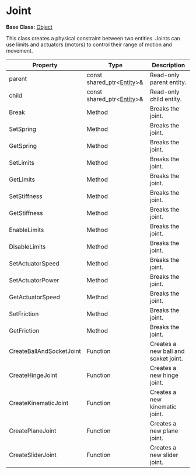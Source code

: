 # Joint #

**Base Class:** [Object](Object.md)

This class creates a physical constraint between two entities. Joints can use limits and actuators (motors) to control their range of motion and movement.

| Property | Type | Description |
|---|---|----|
| parent | const shared_ptr<[Entity](Entity_32f.md)\>& | Read-only parent entity. |
| child | const shared_ptr<[Entity](Entity_32f.md)\>& | Read-only child entity. |
| Break | Method | Breaks the joint. |
| SetSpring | Method | Breaks the joint. |
| GetSpring | Method | Breaks the joint. |
| SetLimits | Method | Breaks the joint. |
| GetLimits | Method | Breaks the joint. |
| SetStiffness | Method | Breaks the joint. |
| GetStiffness | Method | Breaks the joint. |
| EnableLimits | Method | Breaks the joint. |
| DisableLimits | Method | Breaks the joint. |
| SetActuatorSpeed | Method | Breaks the joint. |
| SetActuatorPower | Method | Breaks the joint. |
| GetActuatorSpeed | Method | Breaks the joint. |
| SetFriction | Method | Breaks the joint. |
| GetFriction | Method | Breaks the joint. |
| CreateBallAndSocketJoint | Function | Creates a new ball and soxket joint. |
| CreateHingeJoint | Function | Creates a new hinge joint. |
| CreateKinematicJoint | Function | Creates a new kinematic joint. |
| CreatePlaneJoint | Function | Creates a new plane joint. |
| CreateSliderJoint | Function | Creates a new slider joint. |